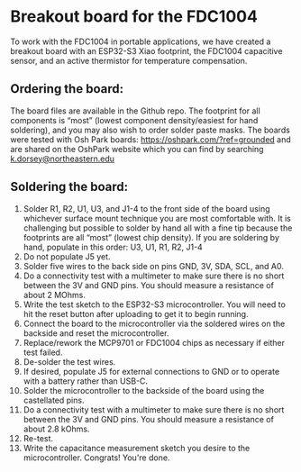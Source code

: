 # Breakout board for the FDC1004
To work with the FDC1004 in portable applications, we have created a breakout board with an ESP32-S3 Xiao footprint, the FDC1004 capacitive sensor, and an active thermistor for temperature compensation. 

## Ordering the board: 
The board files are available in the Github repo. The footprint for all components is “most” (lowest component density/easiest for hand soldering), and you may also wish to order solder paste masks. The boards were tested with Osh Park boards: https://oshpark.com/?ref=grounded and are shared on the OshPark website which you can find by searching k.dorsey@northeastern.edu 

## Soldering the board: 
1. Solder R1, R2, U1, U3, and J1-4 to the front side of the board using whichever surface mount technique you are most comfortable with. It is challenging but possible to solder by hand all with a fine tip because the footprints are all “most” (lowest chip density). If you are soldering by hand, populate in this order: U3, U1, R1, R2, J1-4
2. Do not populate J5 yet.
3. Solder five wires to the back side on pins GND, 3V, SDA, SCL, and A0. 
4. Do a connectivity test with a multimeter to make sure there is no short between the 3V and GND pins. You should measure a resistance of about 2 MOhms.
5. Write the test sketch to the ESP32-S3 microcontroller. You will need to hit the reset button after uploading to get it to begin running.
6. Connect the board to the microcontroller via the soldered wires on the backside and reset the microcontroller.
7. Replace/rework the MCP9701 or FDC1004 chips as necessary if either test failed. 
8. De-solder the test wires.
9. If desired, populate J5 for external connections to GND or to operate with a battery rather than USB-C.
10. Solder the microcontroller to the backside of the board using the castellated pins. 
11. Do a connectivity test with a multimeter to make sure there is no short between the 3V and GND pins. You should measure a resistance of about 2.8 kOhms.
12. Re-test.
13. Write the capacitance measurement sketch you desire to the microcontroller. Congrats! You're done.

